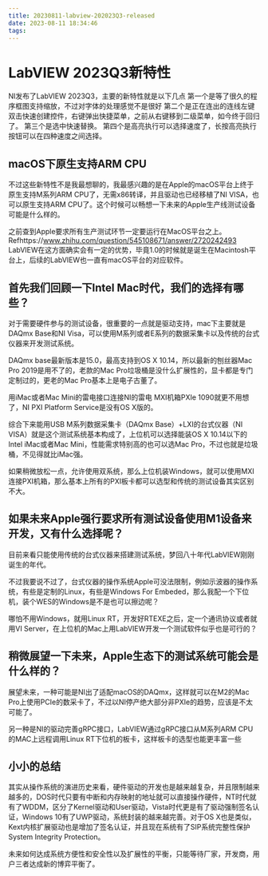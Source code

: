 ```yaml
---
title: 20230811-labview-202023Q3-released
date: 2023-08-11 18:34:46
tags:
---
```


# LabVIEW 2023Q3新特性
NI发布了LabVIEW 2023Q3，主要的新特性就是以下几点
第一个是等了很久的程序框图支持缩放，不过对字体的处理感觉不是很好
第二个是正在连出的连线左键双击快速创建控件，右键弹出快捷菜单，之前从右键移到二级菜单，如今终于回归了。
第三个是选中快速替换。
第四个是高亮执行可以选择速度了，长按高亮执行按钮可以在四种速度之间选择。

## macOS下原生支持ARM CPU
不过这些新特性不是我最想聊的，我最感兴趣的是在Apple的macOS平台上终于原生支持M系列ARM CPU了，无需x86转译，并且驱动也已经移植了NI VISA，也可以原生支持ARM CPU了。这个时候可以畅想一下未来的Apple生产线测试设备可能是什么样的。

之前查到Apple要求所有生产测试环节一定要运行在MacOS平台之上。
Refhttps://www.zhihu.com/question/545108671/answer/2720242493
LabVIEW在这方面确实会有一定的优势，毕竟1.0的时候就是诞生在Macintosh平台上，后续的LabVIEW也一直有macOS平台的对应软件。

## 首先我们回顾一下Intel Mac时代，我们的选择有哪些？

对于需要硬件参与的测试设备，很重要的一点就是驱动支持，mac下主要就是DAQmx Base和NI Visa，可以使用M系列或者E系列的数据采集卡以及传统的台式仪器来开发测试系统。

DAQmx base最新版本是15.0，最高支持到OS X 10.14，所以最新的刨丝器Mac Pro 2019是用不了的，老款的Mac Pro垃圾桶是没什么扩展性的，显卡都是专门定制过的，更老的Mac Pro基本上是电子古董了。

用iMac或者Mac Mini的雷电接口连接NI的雷电 MXI机箱PXIe 1090就更不用想了，NI PXI Platform Service是没有OS X版的。

综合下来能用USB M系列数据采集卡（DAQmx Base）+LXI的台式仪器（NI VISA）就是这个测试系统基本构成了，上位机可以选择能装OS X 10.14以下的Intel iMac或者Mac Mini，性能需求特别高的也可以选Mac Pro，不过也就是垃圾桶，不见得就比iMac强。

如果稍微放松一点，允许使用双系统，那么上位机装Windows，就可以使用MXI连接PXI机箱，那么基本上所有的PXI板卡都可以选型和传统的测试设备其实区别不大。

## 如果未来Apple强行要求所有测试设备使用M1设备来开发，又有什么选择呢？
目前来看只能使用传统的台式仪器来搭建测试系统，梦回八十年代LabVIEW刚刚诞生的年代。

不过我要说不过了，台式仪器的操作系统Apple可没法限制，例如示波器的操作系统，有些是定制的Linux，有些是Windows For Embeded，那么我配一个下位机，装个WES的Windows是不是也可以擦边呢？

哪怕不用Windows，就用Linux RT，开发好RTEXE之后，定一个通讯协议或者就用VI Server，在上位机的Mac上用LabVIEW开发一个测试软件似乎也是可行的？

## 稍微展望一下未来，Apple生态下的测试系统可能会是什么样的？

展望未来，一种可能是NI出了适配macOS的DAQmx，这样就可以在M2的Mac Pro上使用PCIe的数采卡了，不过以NI停产绝大部分非PXIe的趋势，应该是不太可能了。

另一种是NI的驱动完善gRPC接口，LabVIEW通过gRPC接口从M系列ARM CPU的MAC上远程调用Linux RT下位机的板卡，这样板卡的选型也能更丰富一些

## 小小的总结
其实从操作系统的演进历史来看，硬件驱动的开发也是越来越复杂，并且限制越来越多的，DOS时代只要有中断和内存映射的地址就可以直接操作硬件，NT时代就有了WDDM，区分了Kernel驱动和User驱动，Vista时代更是有了驱动强制签名认证，Windows 10有了UWP驱动，系统封装的越来越完善。对于OS X也是类似，Kext内核扩展驱动也是增加了签名认证，并且现在系统有了SIP系统完整性保护System Integrity Protection。

未来如何达成系统方便性和安全性以及扩展性的平衡，只能等待厂家，开发商，用户三者达成新的博弈平衡了。